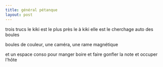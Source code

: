 ```yaml
---
title: général pétanque
layout: post
---
```


trois trucs
le kiki est le plus près
le à kiki elle est
le cherchage auto des boules

boules de couleur, une caméra, une rame magnétique

et un espace conso
pour manger boire et faire gonfler la note
et occuper l'hôte
